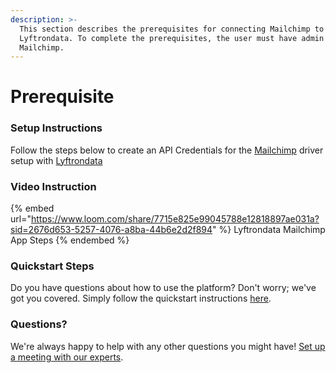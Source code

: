 ```yaml
---
description: >-
  This section describes the prerequisites for connecting Mailchimp to
  Lyftrondata. To complete the prerequisites, the user must have admin access to
  Mailchimp.
---
```


# Prerequisite

<mark style="color:blue;"></mark>

### Setup Instructions

Follow the steps below to create an API Credentials for the [Mailchimp](https://www.lyftrondata.com/integration/marketing-analytics/mailchimp/) driver setup with [Lyftrondata](https://www.lyftrondata.com)

### Video Instruction

{% embed url="https://www.loom.com/share/7715e825e99045788e12818897ae031a?sid=2676d653-5257-4076-a8ba-44b6e2d2f894" %}
Lyftrondata Mailchimp App Steps
{% endembed %}

### Quickstart Steps

Do you have questions about how to use the platform? Don't worry; we've got you covered. Simply follow the quickstart instructions [here](README.md).

### Questions? <a href="#questions" id="questions"></a>

We're always happy to help with any other questions you might have! [Set up a meeting with our experts](https://www.lyftrondata.com/book-a-meeting/).

